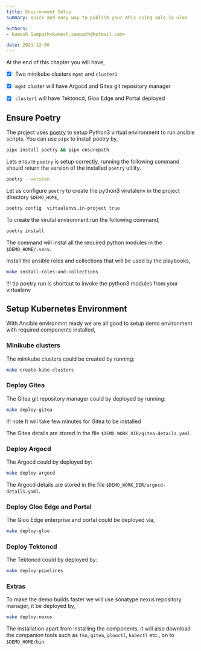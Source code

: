 ```yaml
---
title: Environment Setup
summary: Quick and easy way to publish your APIs using solo.io Gloo 

authors:
- Kamesh Sampath<kamesh.sampath@hotmail.com>

date: 2021-12-06
---
```


At the end of this chapter you will have,

- [x] Two minikube clusters `mgmt` and `cluster1`

- [x] `mgmt` cluster will have Argocd and Gitea git repository manager

- [x] `cluster1` will have Tektoncd, Gloo Edge and Portal deployed

## Ensure Poetry

The project uses [poetry](https://python-poetry.org) to setup Python3 virtual environment to run ansible scripts. You can use `pipx` to install poetry by,

```bash
pipx install poetry && pipx ensurepath
```

Lets ensure `poetry` is setup correctly, running the following command should return the version of the installed `poetry` utility.

```bash
poetry --version
```

Let us configure `poetry` to create the python3 virutalenv in the project directory `$DEMO_HOME`,

```bash
poetry config  virtualenvs.in-project true
```

To create the virutal environment run the following command,

```bash
poetry install
```

The command will instal all the required python modules in the `$DEMO_HOME/.venv`.

Install the ansible roles and collections that will be used by the playbooks,

```bash
make install-roles-and-collections
```

!!! tip poetry run is shortcut to invoke the python3 modules from your virtualenv

## Setup Kubernetes Environment

With Ansible environmnt ready we are all good to setup demo environment with required components installed,

### Minikube clusters

The minikube clusters could be created by running:

```bash
make create-kube-clusters
```

### Deploy Gitea

The Gitea git repository manager could by deployed by running:

```bash
make deploy-gitea
```

!!! note
    It will take few minutes for Gitea to be installed

The Gitea details are stored in the file `$DEMO_WORK_DIR/gitea-details.yaml`.

### Deploy Argocd

The Argocd could by deployed by:

```bash
make deploy-argocd
```

The Argocd details are stored in the file `$DEMO_WORK_DIR/argocd-details.yaml`.

### Deploy Gloo Edge and Portal

The Gloo Edge enterprise and portal could be deployed via,

```bash
make deploy-gloo
```

### Deploy Tektoncd

The Tektoncd could by deployed by:

```bash
make deploy-pipelines
```

### Extras

To make the demo builds faster we will use sonatype nexus repository manager, it be deployed by,

```bash
make deploy-nexus
```

The installation apart from installing the components, it will also download the companion tools such as `tkn`, `gitea`, `glooctl`, `kubectl` etc., on to `$DEMO_HOME/bin`.

